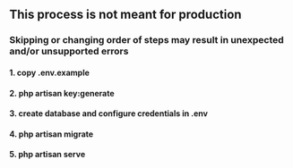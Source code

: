 ## This process is not meant for production
### Skipping or changing order of steps may result in unexpected and/or unsupported errors
#### 1. copy .env.example
#### 2. php artisan key:generate
#### 3. create database and configure credentials in .env
#### 4. php artisan migrate
#### 5. php artisan serve
#### 
#### 
#### 
#### 
#### 
#### 
#### 
#### 
#### 
#### 
